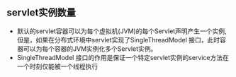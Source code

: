 ## servlet实例数量
- 默认的servlet容器可以为每个虚拟机(JVM)的每个Servlet声明产生一个实例,但是，如果在分布式环境中servlet实现了SingleThreadModel 接口，此时容器可以为每个容器的JVM实例化多个Servlet实例。
- SingleThreadModel 接口的作用是保证一个特定servlet实例的service方法在一个时刻仅能被一个线程执行
